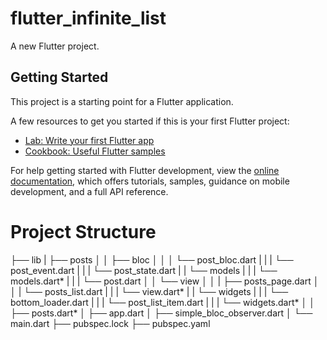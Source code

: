 # flutter_infinite_list

A new Flutter project.

## Getting Started

This project is a starting point for a Flutter application.

A few resources to get you started if this is your first Flutter project:

- [Lab: Write your first Flutter app](https://docs.flutter.dev/get-started/codelab)
- [Cookbook: Useful Flutter samples](https://docs.flutter.dev/cookbook)

For help getting started with Flutter development, view the
[online documentation](https://docs.flutter.dev/), which offers tutorials,
samples, guidance on mobile development, and a full API reference.

# Project Structure

├── lib
| ├── posts
│ │ ├── bloc
│ │ │ └── post_bloc.dart
| | | └── post_event.dart
| | | └── post_state.dart
| | └── models
| | | └── models.dart*
| | | └── post.dart
│ │ └── view
│ │ | ├── posts_page.dart
│ │ | └── posts_list.dart
| | | └── view.dart*
| | └── widgets
| | | └── bottom_loader.dart
| | | └── post_list_item.dart
| | | └── widgets.dart*
│ │ ├── posts.dart*
│ ├── app.dart
│ ├── simple_bloc_observer.dart
│ └── main.dart
├── pubspec.lock
├── pubspec.yaml
